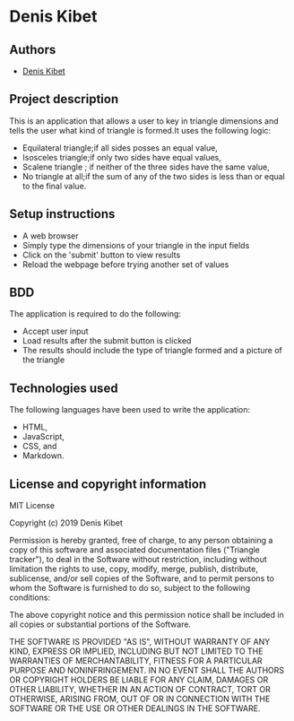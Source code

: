 # Denis Kibet

## Authors
- [Denis Kibet](https://github.com/Kibet1816)

## Project description
This is an application that allows a user to key in triangle dimensions and tells the user what kind of triangle is formed.It uses the following logic:

- Equilateral triangle;if all sides posses an equal value,
- Isosceles triangle;if only two sides have equal values,
- Scalene triangle ; if neither of the three sides have the same value,
- No triangle at all;if the sum of any of the two sides is less than or equal to the final value.
 
## Setup instructions
- A web browser
- Simply type the dimensions of your triangle in the input fields
- Click on the 'submit' button to view results
- Reload the webpage before trying another set of values

## BDD
The application is required to do the following:
- Accept user input
- Load results after the submit button is clicked
- The results should include the type of triangle formed and a picture of the triangle

## Technologies used
The following languages have been used to write the application:
- HTML,
- JavaScript,
- CSS, and
- Markdown.

## License and copyright information

MIT License

Copyright (c) 2019 Denis Kibet

Permission is hereby granted, free of charge, to any person obtaining a copy
of this software and associated documentation files ("Triangle tracker"), to deal
in the Software without restriction, including without limitation the rights
to use, copy, modify, merge, publish, distribute, sublicense, and/or sell
copies of the Software, and to permit persons to whom the Software is
furnished to do so, subject to the following conditions:

The above copyright notice and this permission notice shall be included in all
copies or substantial portions of the Software.

THE SOFTWARE IS PROVIDED "AS IS", WITHOUT WARRANTY OF ANY KIND, EXPRESS OR
IMPLIED, INCLUDING BUT NOT LIMITED TO THE WARRANTIES OF MERCHANTABILITY,
FITNESS FOR A PARTICULAR PURPOSE AND NONINFRINGEMENT. IN NO EVENT SHALL THE
AUTHORS OR COPYRIGHT HOLDERS BE LIABLE FOR ANY CLAIM, DAMAGES OR OTHER
LIABILITY, WHETHER IN AN ACTION OF CONTRACT, TORT OR OTHERWISE, ARISING FROM,
OUT OF OR IN CONNECTION WITH THE SOFTWARE OR THE USE OR OTHER DEALINGS IN THE
SOFTWARE.
